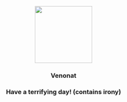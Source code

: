 <p align="center">
    <img src="https://raw.githubusercontent.com/PokeAPI/sprites/master/sprites/pokemon/48.png" width="150" height="150">
</p>
<h3 align="center"> <b>Venonat</b></h3>
<h3 align="center">Have a terrifying day! (contains irony)</h3>
